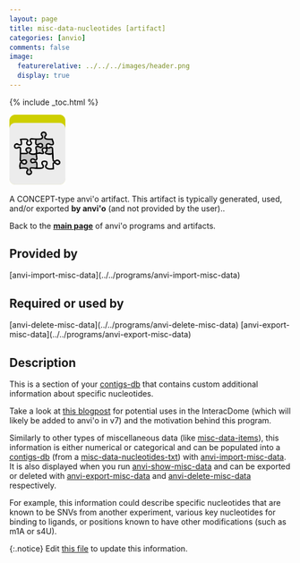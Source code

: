 ```yaml
---
layout: page
title: misc-data-nucleotides [artifact]
categories: [anvio]
comments: false
image:
  featurerelative: ../../../images/header.png
  display: true
---
```



{% include _toc.html %}


<img src="../../images/icons/CONCEPT.png" alt="CONCEPT" style="width:100px; border:none" />

A CONCEPT-type anvi'o artifact. This artifact is typically generated, used, and/or exported **by anvi'o** (and not provided by the user)..

Back to the **[main page](../../)** of anvi'o programs and artifacts.

## Provided by


<p style="text-align: left" markdown="1"><span class="artifact-p">[anvi-import-misc-data](../../programs/anvi-import-misc-data)</span></p>


## Required or used by


<p style="text-align: left" markdown="1"><span class="artifact-r">[anvi-delete-misc-data](../../programs/anvi-delete-misc-data)</span> <span class="artifact-r">[anvi-export-misc-data](../../programs/anvi-export-misc-data)</span></p>


## Description

This is a section of your <span class="artifact-n">[contigs-db](/software/anvio/help/7/artifacts/contigs-db)</span> that contains custom additional information about specific nucleotides. 

Take a look at [this blogpost](http://merenlab.org/2020/07/22/interacdome/#6-storing-the-per-residue-binding-frequencies-into-the-contigs-database) for potential uses in the InteracDome (which will likely be added to anvi'o in v7) and the motivation behind this program. 

Similarly to other types of miscellaneous data (like <span class="artifact-n">[misc-data-items](/software/anvio/help/7/artifacts/misc-data-items)</span>), this information is either numerical or categorical and can be populated into a <span class="artifact-n">[contigs-db](/software/anvio/help/7/artifacts/contigs-db)</span> (from a <span class="artifact-n">[misc-data-nucleotides-txt](/software/anvio/help/7/artifacts/misc-data-nucleotides-txt)</span>) with <span class="artifact-n">[anvi-import-misc-data](/software/anvio/help/7/programs/anvi-import-misc-data)</span>. It is also displayed when you run <span class="artifact-n">[anvi-show-misc-data](/software/anvio/help/7/programs/anvi-show-misc-data)</span> and can be exported or deleted with <span class="artifact-n">[anvi-export-misc-data](/software/anvio/help/7/programs/anvi-export-misc-data)</span> and <span class="artifact-n">[anvi-delete-misc-data](/software/anvio/help/7/programs/anvi-delete-misc-data)</span> respectively. 

For example, this information could describe specific nucleotides that are known to be SNVs from another experiment, various key nucleotides for binding to ligands, or positions known to have other modifications (such as m1A or s4U).


{:.notice}
Edit [this file](https://github.com/merenlab/anvio/tree/master/anvio/docs/artifacts/misc-data-nucleotides.md) to update this information.

